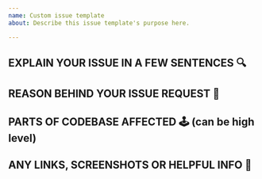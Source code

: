 ```yaml
---
name: Custom issue template
about: Describe this issue template's purpose here.

---
```


## EXPLAIN YOUR ISSUE IN A FEW SENTENCES 🔍

## REASON BEHIND YOUR ISSUE REQUEST 🤔

## PARTS OF CODEBASE AFFECTED 🕹️ (can be high level) 

## ANY LINKS, SCREENSHOTS OR HELPFUL INFO 💎
